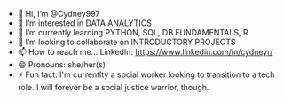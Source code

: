 - 👋 Hi, I’m @Cydney997
- 👀 I’m interested in DATA ANALYTICS
- 🌱 I’m currently learning PYTHON, SQL, DB FUNDAMENTALS, R
- 💞️ I’m looking to collaborate on INTRODUCTORY PROJECTS
- 📫 How to reach me... LinkedIn: https://www.linkedin.com/in/cydneyr/
- 😄 Pronouns: she/her(s)
- ⚡ Fun fact: I'm currentlty a social worker looking to transition to a tech role. I will forever be a social justice warrior, though.

<!---
Cydney997/Cydney997 is a ✨ special ✨ repository because its `README.md` (this file) appears on your GitHub profile.
You can click the Preview link to take a look at your changes.
--->
